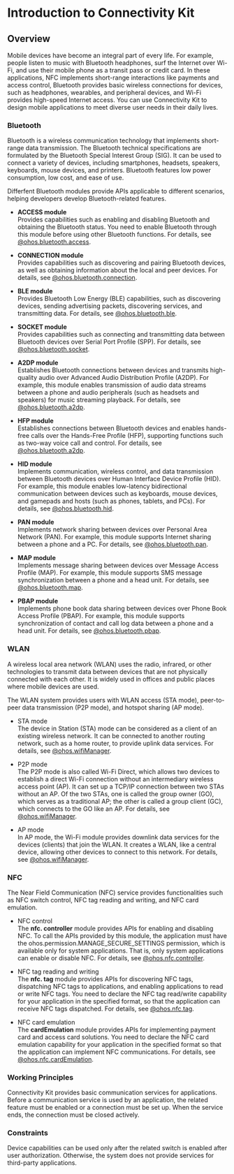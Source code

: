 # Introduction to Connectivity Kit

## Overview

Mobile devices have become an integral part of every life. For example, people listen to music with Bluetooth headphones, surf the Internet over Wi-Fi, and use their mobile phone as a transit pass or credit card.
In these applications, NFC implements short-range interactions like payments and access control, Bluetooth provides basic wireless connections for devices, such as headphones, wearables, and peripheral devices, and Wi-Fi provides high-speed Internet access.
You can use Connectivity Kit to design mobile applications to meet diverse user needs in their daily lives.

### Bluetooth

Bluetooth is a wireless communication technology that implements short-range data transmission. The Bluetooth technical specifications are formulated by the Bluetooth Special Interest Group (SIG). It can be used to connect a variety of devices, including smartphones, headsets, speakers, keyboards, mouse devices, and printers. Bluetooth features low power consumption, low cost, and ease of use.

Differfent Bluetooth modules provide APIs applicable to different scenarios, helping developers develop Bluetooth-related features.

- **ACCESS module**<br>
  Provides capabilities such as enabling and disabling Bluetooth and obtaining the Bluetooth status. You need to enable Bluetooth through this module before using other Bluetooth functions. For details, see [@ohos.bluetooth.access](../reference/apis-connectivity-kit/js-apis-bluetooth-access.md).

- **CONNECTION module**<br>
  Provides capabilities such as discovering and pairing Bluetooth devices, as well as obtaining information about the local and peer devices. For details, see [@ohos.bluetooth.connection](../reference/apis-connectivity-kit/js-apis-bluetooth-connection.md).

- **BLE module**<br>
  Provides Bluetooth Low Energy (BLE) capabilities, such as discovering devices, sending advertising packets, discovering services, and transmitting data. For details, see [@ohos.bluetooth.ble](../reference/apis-connectivity-kit/js-apis-bluetooth-ble.md).

- **SOCKET module**<br>
  Provides capabilities such as connecting and transmitting data between Bluetooth devices over Serial Port Profile (SPP). For details, see [@ohos.bluetooth.socket](../reference/apis-connectivity-kit/js-apis-bluetooth-socket.md).

- **A2DP module**<br>
  Establishes Bluetooth connections between devices and transmits high-quality audio over Advanced Audio Distribution Profile (A2DP). For example, this module enables transmission of audio data streams between a phone and audio peripherals (such as headsets and speakers) for music streaming playback. For details, see [@ohos.bluetooth.a2dp](../reference/apis-connectivity-kit/js-apis-bluetooth-a2dp.md).

- **HFP module**<br>
  Establishes connections between Bluetooth devices and enables hands-free calls over the Hands-Free Profile (HFP), supporting functions such as two-way voice call and control. For details, see [@ohos.bluetooth.a2dp](../reference/apis-connectivity-kit/js-apis-bluetooth-a2dp.md).

- **HID module**<br>
  Implements communication, wireless control, and data transmission between Bluetooth devices over Human Interface Device Profile (HID). For example, this module enables low-latency bidirectional communication between devices such as keyboards, mouse devices, and gamepads and hosts (such as phones, tablets, and PCs). For details, see [@ohos.bluetooth.hid](../reference/apis-connectivity-kit/js-apis-bluetooth-hid.md).

- **PAN module**<br>
  Implements network sharing between devices over Personal Area Network (PAN). For example, this module supports Internet sharing between a phone and a PC. For details, see [@ohos.bluetooth.pan](../reference/apis-connectivity-kit/js-apis-bluetooth-pan.md).

- **MAP module**<br>
  Implements message sharing between devices over Message Access Profile (MAP). For example, this module supports SMS message synchronization between a phone and a head unit. For details, see [@ohos.bluetooth.map](../reference/apis-connectivity-kit/js-apis-bluetooth-map.md).

- **PBAP module**<br>
  Implements phone book data sharing between devices over Phone Book Access Profile (PBAP). For example, this module supports synchronization of contact and call log data between a phone and a head unit. For details, see [@ohos.bluetooth.pbap](../reference/apis-connectivity-kit/js-apis-bluetooth-pbap.md).

### WLAN
A wireless local area network (WLAN) uses the radio, infrared, or other technologies to transmit data between devices that are not physically connected with each other. It is widely used in offices and public places where mobile devices are used.

The WLAN system provides users with WLAN access (STA mode), peer-to-peer data transmission (P2P mode), and hotspot sharing (AP mode).

- STA mode<br>
  The device in Station (STA) mode can be considered as a client of an existing wireless network. It can be connected to another routing network, such as a home router, to provide uplink data services.
  For details, see [@ohos.wifiManager](../reference/apis-connectivity-kit/js-apis-wifiManager.md).

- P2P mode<br>
  The P2P mode is also called Wi-Fi Direct, which allows two devices to establish a direct Wi-Fi connection without an intermediary wireless access point (AP). It can set up a TCP/IP connection between two STAs without an AP. Of the two STAs, one is called the group owner (GO), which serves as a traditional AP; the other is called a group client (GC), which connects to the GO like an AP.
  For details, see [@ohos.wifiManager](../reference/apis-connectivity-kit/js-apis-wifiManager.md).

- AP mode<br>
  In AP mode, the Wi-Fi module provides downlink data services for the devices (clients) that join the WLAN. It creates a WLAN, like a central device, allowing other devices to connect to this network.
  For details, see [@ohos.wifiManager](../reference/apis-connectivity-kit/js-apis-wifiManager.md).

### NFC
The Near Field Communication (NFC) service provides functionalities such as NFC switch control, NFC tag reading and writing, and NFC card emulation.

- NFC control<br>
  The **nfc. controller** module provides APIs for enabling and disabling NFC. To call the APIs provided by this module, the application must have the ohos.permission.MANAGE_SECURE_SETTINGS permission, which is available only for system applications. That is, only system applications can enable or disable NFC.
  For details, see [@ohos.nfc.controller](../reference/apis-connectivity-kit/js-apis-nfcController.md).

- NFC tag reading and writing<br>
  The **nfc. tag** module provides APIs for discovering NFC tags, dispatching NFC tags to applications, and enabling applications to read or write NFC tags. You need to declare the NFC tag read/write capability for your application in the specified format, so that the application can receive NFC tags dispatched.
  For details, see [@ohos.nfc.tag](../reference/apis-connectivity-kit/js-apis-nfcTag.md).

- NFC card emulation<br>
  The **cardEmulation** module provides APIs for implementing payment card and access card solutions. You need to declare the NFC card emulation capability for your application in the specified format so that the application can implement NFC communications.
  For details, see [@ohos.nfc.cardEmulation](../reference/apis-connectivity-kit/js-apis-cardEmulation.md).

### Working Principles

Connectivity Kit provides basic communication services for applications. Before a communication service is used by an application, the related feature must be enabled or a connection must be set up. When the service ends, the connection must be closed actively.

### Constraints

Device capabilities can be used only after the related switch is enabled after user authorization. Otherwise, the system does not provide services for third-party applications.

